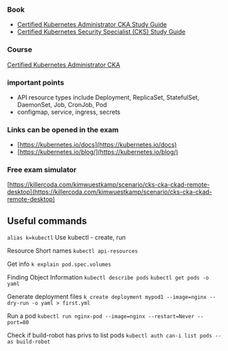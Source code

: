 ### Book
- [Certified Kubernetes Administrator CKA Study Guide](https://learning.oreilly.com/library/view/certified-kubernetes-administrator/9781098107215/)
- [Certified Kubernetes Security Specialist (CKS) Study Guide](https://learning.oreilly.com/library/view/certified-kubernetes-security/9781098132965/)

### Course 
[Certified Kubernetes Administrator CKA](https://learning.oreilly.com/videos/certified-kubernetes-administrator/9780138103804/)

### important points
- API resource types include Deployment, ReplicaSet, StatefulSet, DaemonSet, Job, CronJob, Pod
- configmap, service, ingress, secrets

### Links can be opened in the exam
- [https://kubernetes.io/docs](https://kubernetes.io/docs)
- [https://kubernetes.io/blog/](https://kubernetes.io/blog/)

### Free exam simulator
[https://killercoda.com/kimwuestkamp/scenario/cks-cka-ckad-remote-desktop](https://killercoda.com/kimwuestkamp/scenario/cks-cka-ckad-remote-desktop)

## Useful commands
```alias k=kubectl```
Use kubectl - create, run

Resource Short names
```kubectl api-resources```

Get info
```k explain pod.spec.volumes```

Finding Object Information
```kubectl describe pods```
```kubectl get pods -o yaml ```

Generate deployment files
```k create deployment mypod1 --image=nginx --dry-run -o yaml > first.yml```

Run a pod
```kubectl run nginx-pod --image=nginx --restart=Never --port=80```

Check if build-robot has privs to list pods
```kubectl auth can-i list pods --as build-robot```

